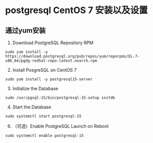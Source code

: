 # postgresql CentOS 7 安装以及设置

## 通过yum安装

1. Download PostgreSQL Repository RPM

```shell
sudo yum install -y https://download.postgresql.org/pub/repos/yum/reporpms/EL-7-x86_64/pgdg-redhat-repo-latest.noarch.rpm

```

 
2. Install PosgreSQL on CentOS 7

```shell
sudo yum install -y postgresql15-server
```

3. Initialize the Database
```shell
sudo /usr/pgsql-15/bin/postgresql-15-setup initdb

```

 
4. Start the Database

```shell
sudo systemctl start postgresql-15

```

6. （可选）Enable PostgreSQL Launch on Reboot

```shell
sudo systemctl enable postgresql-15

```

